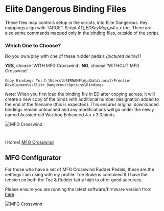 # Elite Dangerous Binding Files #

These files map controls setup in the scripts, into Elite Dangerous. Key mappings align with TARGET Script _AD_EDKeyMap_v4.x.x.ttm_. There are also some commands mapped only in the binding files, outside of the script.

### Which One to Choose? ###

Do you own/play with one of these rudder pedals _(pictured below)_?

 __YES__, choose 'WITH MFG Crosswind'. __NO__, choose 'WITHOUT MFG Crosswind'.

`Copy Bindings To:`
`C:\Users\USERNAME\AppData\Local\Frontier Developments\Elite Dangerous\Options\Bindings`

_Note:_ When you first load the binding file in ED after copying across, it will create a new copy of the binds with additional number designation added to the end of the filename (this is expected). This ensures original downloaded bindings remain untouched and any modifications will go under the newly named Aussiedroid Warthog Enhanced 4.x.x.3.0.binds.

![MFG Crosswind](https://github.com/Aussiedroid/AD-ED-EnhancedWarthogScript/blob/master/ED%20Bindings/WITH%20MFG%20Crosswind/folder.jpg "MFG Crosswind Rudder Pedals") 



` `

[Home] [MFG Crosswind](https://mfg.simundza.com/products "MFG Crosswind")

## MFG Configurator ##

For those who have a set of MFG Crosswind Rudder Pedals, these are the settings I am using with my profile. Toe Brake is combined & I have the tension on both the Toe & Rudder fairly high to offer good accuracy.

Please ensure you are running the latest software/firmware version from [here](https://mfg.simundza.com/downloads "MFG Downloads").

![MFG Crosswind](https://github.com/Aussiedroid/AD-EDWarthogEnhancedScript/blob/master/Maps/MFG.png "MFG Configurator")
